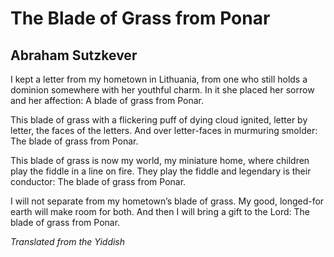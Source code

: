 # The Blade of Grass from Ponar
## Abraham Sutzkever
I kept a letter from my hometown in Lithuania, from one
who still holds a dominion somewhere with her youthful charm.
In it she placed her sorrow and her affection:
A blade of grass from Ponar.

This blade of grass with a flickering puff of dying cloud
ignited, letter by letter, the faces of the letters.
And over letter-faces in murmuring smolder:
The blade of grass from Ponar.

This blade of grass is now my world, my miniature home,
where children play the fiddle in a line on fire.
They play the fiddle and legendary is their conductor:
The blade of grass from Ponar.

I will not separate from my hometown’s blade of grass.
My good, longed-for earth will make room for both.
And then I will bring a gift to the Lord:
The blade of grass from Ponar.


_Translated from the Yiddish_